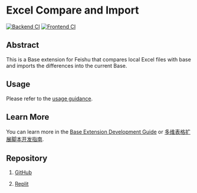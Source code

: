 # Excel Compare and Import

[![Backend CI](https://github.com/use-bitable/Excel-Compare-and-Import/actions/workflows/backend-ci.yml/badge.svg)](https://github.com/use-bitable/Excel-Compare-and-Import/actions/workflows/backend-ci.yml) [![Frontend CI](https://github.com/use-bitable/Excel-Compare-and-Import/actions/workflows/frontend-ci.yml/badge.svg)](https://github.com/use-bitable/Excel-Compare-and-Import/actions/workflows/frontend-ci.yml)

## Abstract

This is a Base extension for Feishu that compares local Excel files with base and imports the differences into the current Base.

## Usage

Please refer to the [usage guidance](https://ct8hv7vfy1.feishu.cn/docx/EOALdRssWoxksuxy7gucmECQnEc).

## Learn More

You can learn more in the [Base Extension Development Guide](https://bytedance.feishu.cn/docx/VxhudDXbyo1V7jxAcTbctJQ5nvc) or [多维表格扩展脚本开发指南](https://bytedance.feishu.cn/docx/HazFdSHH9ofRGKx8424cwzLlnZc).

## Repository

1. [GitHub](https://github.com/zjut-bio-party-undergraduate-branch/Excel-Compare-and-Import)

2. [Replit](https://replit.com/@497363983/Excel-Compare-and-Import)
